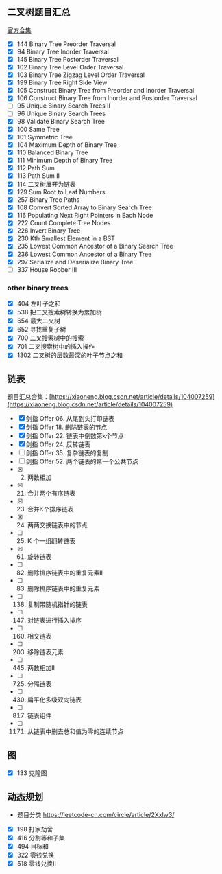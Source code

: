 ## 二叉树题目汇总
[官方合集](https://leetcode.com/tag/tree/)

- [x] 144 Binary Tree Preorder Traversal
- [x] 94 Binary Tree Inorder Traversal
- [x] 145 Binary Tree Postorder Traversal
- [x] 102 Binary Tree Level Order Traversal
- [x] 103 Binary Tree Zigzag Level Order Traversal
- [x] 199 Binary Tree Right Side View
- [x] 105 Construct Binary Tree from Preorder and Inorder Traversal
- [x] 106 Construct Binary Tree from Inorder and Postorder Traversal
- [ ] 95 Unique Binary Search Trees II
- [ ] 96 Unique Binary Search Trees
- [x] 98 Validate Binary Search Tree
- [x] 100 Same Tree
- [x] 101 Symmetric Tree
- [x] 104 Maximum Depth of Binary Tree
- [x] 110 Balanced Binary Tree
- [x] 111 Minimum Depth of Binary Tree
- [x] 112 Path Sum
- [x] 113 Path Sum II
- [x] 114 二叉树展开为链表
- [x] 129 Sum Root to Leaf Numbers
- [x] 257 Binary Tree Paths
- [x] 108 Convert Sorted Array to Binary Search Tree
- [x] 116 Populating Next Right Pointers in Each Node
- [x] 222 Count Complete Tree Nodes
- [x] 226 Invert Binary Tree
- [x] 230 Kth Smallest Element in a BST
- [x] 235 Lowest Common Ancestor of a Binary Search Tree
- [x] 236 Lowest Common Ancestor of a Binary Tree
- [x] 297 Serialize and Deserialize Binary Tree
- [ ] 337 House Robber III

### other binary trees
- [x] 404 左叶子之和
- [x] 538 把二叉搜索树转换为累加树
- [x] 654 最大二叉树
- [x] 652 寻找重复子树
- [x] 700 二叉搜索树中的搜索
- [x] 701 二叉搜索树中的插入操作
- [x] 1302 二叉树的层数最深的叶子节点之和

## 链表
题目汇总合集：[https://xiaoneng.blog.csdn.net/article/details/104007259](https://xiaoneng.blog.csdn.net/article/details/104007259)
- [x] 剑指 Offer 06. 从尾到头打印链表
- [x] 剑指 Offer 18. 删除链表的节点
- [x] 剑指 Offer 22. 链表中倒数第k个节点
- [x] 剑指 Offer 24. 反转链表
- [ ] 剑指 Offer 35. 复杂链表的复制
- [ ] 剑指 Offer 52. 两个链表的第一个公共节点
- [x] 2. 两数相加
- [x] 21. 合并两个有序链表
- [x] 23. 合并K个排序链表
- [x] 24. 两两交换链表中的节点
- [ ] 25. K 个一组翻转链表
- [x] 61. 旋转链表
- [ ] 82. 删除排序链表中的重复元素II
- [ ] 83. 删除排序链表中的重复元素
- [ ] 138. 复制带随机指针的链表
- [ ] 147. 对链表进行插入排序
- [ ] 160. 相交链表
- [ ] 203. 移除链表元素
- [ ] 445. 两数相加II
- [ ] 725. 分隔链表
- [ ] 430. 扁平化多级双向链表
- [ ] 817. 链表组件
- [ ] 1171. 从链表中删去总和值为零的连续节点


## 图
- [x] 133 克隆图

## 动态规划
- 题目分类 https://leetcode-cn.com/circle/article/2Xxlw3/
- [x] 198 打家劫舍
- [x] 416 分割等和子集
- [x] 494 目标和
- [x] 322 零钱兑换
- [x] 518 零钱兑换II